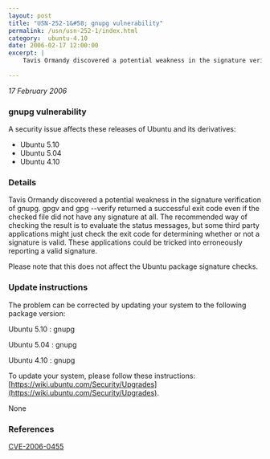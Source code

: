 ```yaml
---
layout: post
title: "USN-252-1&#58; gnupg vulnerability"
permalink: /usn/usn-252-1/index.html
category:  ubuntu-4.10
date: 2006-02-17 12:00:00
excerpt: |
    Tavis Ormandy discovered a potential weakness in the signature verification of gnupg. gpgv and gpg --verify returned a successful exit code even if the checked file did not have any signature at all. The recommended way of checking the result is to evaluate the status messages, but some third party applications might just check the exit code for determining whether or not a signature is valid. These applications could be tricked into erroneously reporting a valid signature.
    
--- 
```

 
 

*17 February 2006*

### gnupg vulnerability

A security issue affects these releases of Ubuntu and its derivatives:

* Ubuntu 5.10
* Ubuntu 5.04
* Ubuntu 4.10

### Details

Tavis Ormandy discovered a potential weakness in the signature verification of gnupg. gpgv and gpg --verify returned a successful exit code even if the checked file did not have any signature at all. The recommended way of checking the result is to evaluate the status messages, but some third party applications might just check the exit code for determining whether or not a signature is valid. These applications could be tricked into erroneously reporting a valid signature.

Please note that this does not affect the Ubuntu package signature checks.

### Update instructions

The problem can be corrected by updating your system to the following package version:

Ubuntu 5.10
 : gnupg 

Ubuntu 5.04
 : gnupg 

Ubuntu 4.10
 : gnupg 

To update your system, please follow these instructions: [https://wiki.ubuntu.com/Security/Upgrades](https://wiki.ubuntu.com/Security/Upgrades).

None

### References

 
 [CVE-2006-0455](http://people.ubuntu.com/~ubuntu-security/cve/CVE-2006-0455)
 

